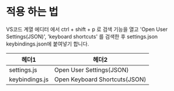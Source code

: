 # 적용 하는 법

VS코드 계열 에디터 에서 ctrl + shift + p 로 검색 기능을 열고 'Open User Settings(JSON)', 'keyboard shortcuts' 를 검색한 후 settings.json keybindings.json에 붙여넣기 합니다.

| 헤더1 | 헤더2 |
|-------|-------|
| settings.js   | Open User Settings(JSON)   |
| keybindings.js   | Open Keyboard Shortcuts(JSON)   |
